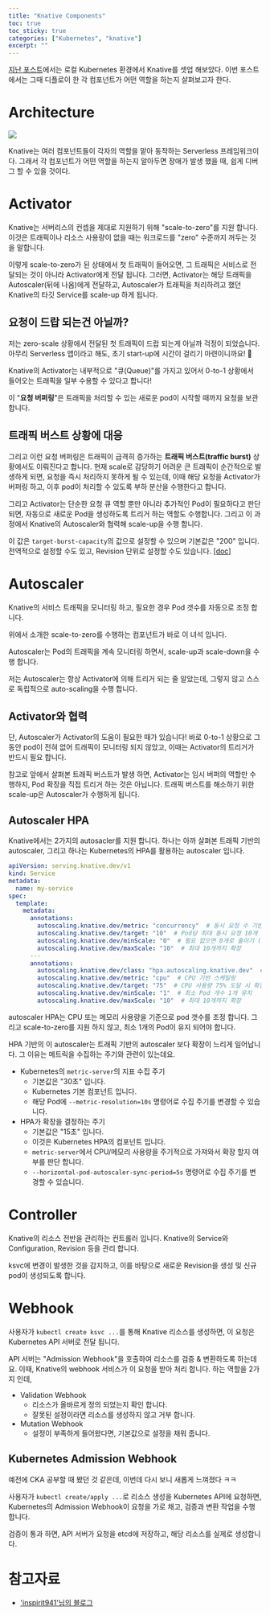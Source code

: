 ```yaml
---
title: "Knative Components"
toc: true
toc_sticky: true
categories: ["Kubernetes", "knative"]
excerpt: ""
---
```


[지난 포스트](/2024/06/22/install-knative-serving/)에서는 로컬 Kubernetes 환경에서 Knative를 셋업 해보았다. 이번 포스트에서는 그때 디플로이 한 각 컴포넌트가 어떤 역할을 하는지 살펴보고자 한다.

# Architecture

![](https://knative.dev/docs/serving/images/serving-architecture.png)

Knative는 여러 컴포넌트들이 각자의 역할을 맡아 동작하는 Serverless 프레임워크이다. 그래서 각 컴포넌트가 어떤 역할을 하는지 알아두면 장애가 발생 했을 때, 쉽게 디버그 할 수 있을 것이다.

# Activator

Knative는 서버리스의 컨셉을 제대로 지원하기 위해 "scale-to-zero"를 지원 합니다. 이것은 트래픽이나 리소스 사용량이 없을 때는 워크로드를 "zero" 수준까지 꺼두는 것을 말합니다.

이렇게 scale-to-zero가 된 상태에서 첫 트래픽이 들어오면, 그 트래픽은 서비스로 전달되는 것이 아니라 Activator에게 전달 됩니다. 그러면, Activator는 해당 트래픽을 Autoscaler(뒤에 나옴)에게 전달하고, Autoscaler가 트래픽을 처리하려고 했던 Knative의 타깃 Service를 scale-up 하게 됩니다.

## 요청이 드랍 되는건 아닐까?

저는 zero-scale 상황에서 전달된 첫 트래픽이 드랍 되는게 아닐까 걱정이 되었습니다. 아무리 Serverless 앱이라고 해도, 초기 start-up에 시간이 걸리기 마련이니까요! 🤔

Knative의 Activator는 내부적으로 "큐(Queue)"를 가지고 있어서 0-to-1 상황에서 들어오는 트래픽을 일부 수용할 수 있다고 합니다!

이 "**요청 버퍼링**"은 트래픽을 처리할 수 있는 새로운 pod이 시작할 때까지 요청을 보관합니다.

## 트래픽 버스트 상황에 대응

그리고 이런 요청 버퍼링은 트래픽이 급격히 증가하는 **트래픽 버스트(traffic burst)** 상황에서도 이뤄진다고 합니다. 현재 scale로 감당하기 어려운 큰 트래픽이 순간적으로 발생하게 되면, 요청을 즉시 처리하지 못하게 될 수 있는데, 이때 해당 요청을 Activator가 버퍼링 하고, 이후 pod이 처리할 수 있도록 부하 분산을 수행한다고 합니다.

그리고 Activator는 단순한 요청 큐 역할 뿐만 아니라 추가적인 Pod이 필요하다고 판단되면, 자동으로 새로운 Pod을 생성하도록 트리거 하는 역할도 수행합니다. 그리고 이 과정에서 Knative의 Autoscaler와 협력해 scale-up을 수행 합니다.

이 값은 `target-burst-capacity`의 값으로 설정할 수 있으며 기본값은 "200" 입니다. 전역적으로 설정할 수도 있고, Revision 단위로 설정할 수도 있습니다. [[doc]](https://knative.dev/docs/serving/load-balancing/target-burst-capacity/)

# Autoscaler

Knative의 서비스 트래픽을 모니터링 하고, 필요한 경우 Pod 갯수를 자동으로 조정 합니다.

위에서 소개한 scale-to-zero를 수행하는 컴포넌트가 바로 이 녀석 입니다.

Autoscaler는 Pod의 트래픽을 계속 모니터링 하면서, scale-up과 scale-down을 수행 합니다.

저는 Autoscaler는 항상 Activator에 의해 트리거 되는 줄 알았는데, 그렇지 않고 스스로 독립적으로 auto-scaling을 수행 합니다.

## Activator와 협력

단, Autoscaler가 Activator의 도움이 필요한 때가 있습니다! 바로 0-to-1 상황으로 그동안 pod이 전혀 없어 트래픽이 모니터링 되지 않았고, 이때는 Activator의 트리거가 반드시 필요 합니다.

참고로 앞에서 살펴본 트래픽 버스트가 발생 하면, Activator는 임시 버퍼의 역할만 수행하지, Pod 확장을 직접 트리거 하는 것은 아닙니다. 트래픽 버스트를 해소하기 위한 scale-up은 Autoscaler가 수행하게 됩니다.

## Autoscaler HPA

Knative에서는 2가지의 autosacler를 지원 합니다. 하나는 아까 살펴본 트래픽 기반의 autoscaler, 그리고 하나는 Kubernetes의 HPA를 활용하는 autoscaler 입니다.

```yaml
apiVersion: serving.knative.dev/v1
kind: Service
metadata:
  name: my-service
spec:
  template:
    metadata:
      annotations:
        autoscaling.knative.dev/metric: "concurrency"  # 동시 요청 수 기반 스케일링
        autoscaling.knative.dev/target: "10"  # Pod당 최대 동시 요청 10개
        autoscaling.knative.dev/minScale: "0"  # 필요 없으면 0개로 줄이기 (Scale-to-Zero)
        autoscaling.knative.dev/maxScale: "10"  # 최대 10개까지 확장
      ---
      annotations:
        autoscaling.knative.dev/class: "hpa.autoscaling.knative.dev"  # HPA 기반 스케일링
        autoscaling.knative.dev/metric: "cpu"  # CPU 기반 스케일링
        autoscaling.knative.dev/target: "75"  # CPU 사용량 75% 도달 시 확장
        autoscaling.knative.dev/minScale: "1"  # 최소 Pod 개수 1개 유지
        autoscaling.knative.dev/maxScale: "10"  # 최대 10개까지 확장
```

autoscaler HPA는 CPU 또는 메모리 사용량을 기준으로 pod 갯수를 조정 합니다. 그리고 scale-to-zero를 지원 하지 않고, 최소 1개의 Pod이 유지 되어야 합니다.

HPA 기반의 이 autoscaler는 트래픽 기반의 autoscaler 보다 확장이 느리게 일어납니다. 그 이유는 메트릭을 수집하는 주기와 관련이 있는데요.

- Kubernetes의 `metric-server`의 지표 수집 주기
  - 기본값은 "30초" 입니다.
  - Kubernetes 기본 컴포넌트 입니다.
  - 해당 Pod에 `--metric-resolution=10s` 명령어로 수집 주기를 변경할 수 있습니다.
- HPA가 확장을 결정하는 주기
  - 기본값은 "15초" 입니다.
  - 이것은 Kubernetes HPA의 컴포넌트 입니다.
  - `metric-server`에서 CPU/메모리 사용량을 주기적으로 가져와서 확장 할지 여부를 판단 합니다.
  - `--horizontal-pod-autoscaler-sync-period=5s` 명령어로 수집 주기를 변경할 수 있습니다.

# Controller

Knative의 리소스 전반을 관리하는 컨트롤러 입니다. Knative의 Service와 Configuration, Revision 등을 관리 합니다.

ksvc에 변경이 발생한 것을 감지하고, 이를 바탕으로 새로운 Revision을 생성 및 신규 pod이 생성되도록 합니다.

# Webhook

사용자가 `kubectl create ksvc ...`를 통해 Knative 리소스를 생성하면, 이 요청은 Kubernetes API 서버로 전달 됩니다.

API 서버는 "Admission Webhook"을 호출하여 리소스를 검증 & 변환하도록 하는데요. 이때, Knative의 webhook 서비스가 이 요청을 받아 처리 합니다. 하는 역할을 2가지 인데,

- Validation Webhook
  - 리소스가 올바르게 정의 되었는지 확인 합니다.
  - 잘못된 설정이라면 리소스를 생성하지 않고 거부 합니다.
- Mutation Webhook
  - 설정이 부족하게 들어왔다면, 기본값으로 설정을 채워 줍니다.

## Kubernetes Admission Webhook

예전에 CKA 공부할 때 봤던 것 같은데, 이번데 다시 보니 새롭게 느껴졌다 ㅋㅋ

사용자가 `kubectl create/apply ...`로 리소스 생성을 Kubernetes API에 요청하면, Kubernetes의 Admission Webhook이 요청을 가로 채고, 검증과 변환 작업을 수행 합니다.

검증이 통과 하면, API 서버가 요청을 etcd에 저장하고, 해당 리소스를 실제로 생성합니다.

# 참고자료

- ['inspirit941'님의 블로그](https://blog.naver.com/inspirit941/223753897511)
